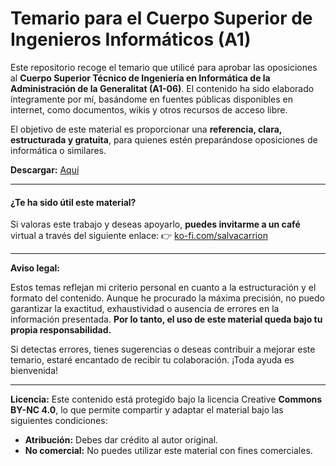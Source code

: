 # Temario para el Cuerpo Superior de Ingenieros Informáticos (A1)
Este repositorio recoge el temario que utilicé para aprobar las oposiciones al **Cuerpo Superior Técnico de Ingeniería en Informática de la Administración de la Generalitat (A1-06)**. El contenido ha sido elaborado íntegramente por mí, basándome en fuentes públicas disponibles en internet, como documentos, wikis y otros recursos de acceso libre.

El objetivo de este material es proporcionar una **referencia, clara, estructurada y gratuita**, para quienes estén preparándose oposiciones de informática o similares.

**Descargar:** [Aquí](https://github.com/salvacarrion/opos-informatica/blob/80b98d310f3863d96e4f775053ab08a3c0e45403/Temario%20para%20el%20Cuerpo%20Superior%20de%20Ingenieros%20Inform%C3%A1ticos%20de%20la%20Administraci%C3%B3n%20de%20la%20Generalitat.pdf)

---

#### ¿Te ha sido útil este material?

Si valoras este trabajo y deseas apoyarlo, **puedes invitarme a un café** virtual a través del siguiente enlace:
👉 [ko-fi.com/salvacarrion](https://ko-fi.com/salvacarrion)

---

**Aviso legal:**

Estos temas reflejan mi criterio personal en cuanto a la estructuración y el formato del contenido. Aunque he procurado la máxima precisión, no puedo garantizar la exactitud, exhaustividad o ausencia de errores en la información presentada. **Por lo tanto, el uso de este material queda bajo tu propia responsabilidad.**

Si detectas errores, tienes sugerencias o deseas contribuir a mejorar este temario, estaré encantado de recibir tu colaboración. ¡Toda ayuda es bienvenida!

---

**Licencia:**
Este contenido está protegido bajo la licencia Creative **Commons BY-NC 4.0**, lo que permite compartir y adaptar el material bajo las siguientes condiciones:

- **Atribución:** Debes dar crédito al autor original.
- **No comercial:** No puedes utilizar este material con fines comerciales.
